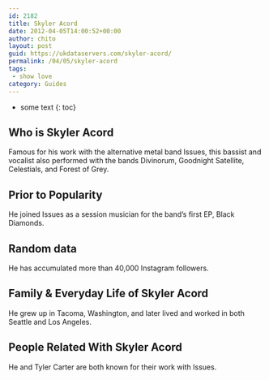 ```yaml
---
id: 2182
title: Skyler Acord
date: 2012-04-05T14:00:52+00:00
author: chito
layout: post
guid: https://ukdataservers.com/skyler-acord/
permalink: /04/05/skyler-acord
tags:
 - show love
category: Guides
---
```


* some text
{: toc}
          
          
## Who is  Skyler Acord
                  
                  
                  
Famous for his work with the alternative metal band Issues, this bassist and vocalist also performed with the bands Divinorum, Goodnight Satellite, Celestials, and Forest of Grey.
                  
                
                
                
## Prior to Popularity 
                  
                  
                  
He joined Issues as a session musician for the band&#8217;s first EP, Black Diamonds.
                  
                
                
                
## Random data 
                  
                  
                  
He has accumulated more than 40,000 Instagram followers.
                  
                
                
                
## Family & Everyday Life of Skyler Acord
                  
                  
                  
He grew up in Tacoma, Washington, and later lived and worked in both Seattle and Los Angeles.
                  
                
                
                
## People Related With  Skyler Acord
                  
                  
                  
He and Tyler Carter are both known for their work with Issues.
                  
                
              
            
          
          
          
    
    
  
